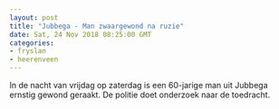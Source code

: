 ```yaml
---
layout: post
title: "Jubbega - Man zwaargewond na ruzie"
date: Sat, 24 Nov 2018 08:25:00 GMT
categories: 
- fryslan 
- heerenveen 
---
```


In de nacht van vrijdag op zaterdag is een 60-jarige man uit Jubbega ernstig gewond geraakt. De politie doet onderzoek naar de toedracht.
